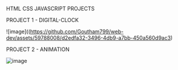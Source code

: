 HTML CSS JAVASCRIPT PROJECTS

PROJECT 1 - DIGITAL-CLOCK

![image]((https://github.com/Goutham799/web-dev/assets/59788008/d2edfa32-3496-4db9-a7bb-450a560d9ac3)


PROJECT 2 - ANIMATION

![image](https://github.com/user-attachments/assets/383107fb-f1b5-4159-b17c-69859dd69d20)


